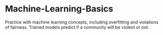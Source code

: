 # Machine-Learning-Basics
Practice with machine learning concepts, including overfitting and violations of fairness. Trained models predict if a community will be violent or not.
